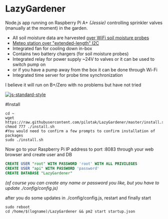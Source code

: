 LazyGardener
==========
Node.js app running on Raspberry Pi A+ _(Jessie)_ controlling sprinkler valves (manually at the moment) in the garden.

* All soil moisture data are harvested [over WiFi soil moisture probes](../../../LazyGardener-probes)
* [Meteo station over "extended-length" I2C](../../../LazyGardener-meteo)
* Integrated fan for cooling down in-box
* Contains two battery chargers (for soil moisture probes)
* Integrated relay for power supply ~24V to valves or it can be used to switch pump on
* or if you have a pump away from the box it can be done through Wi-Fi
* Integrated time server for probe time synchronization

I believe it will run on B+/Zero with no problems but have not tried

[![js-standard-style](https://cdn.rawgit.com/feross/standard/master/badge.svg)](https://github.com/feross/standard)

#Install
```Shell
cd ~
wget https://raw.githubusercontent.com/pilotak/LazyGardener/master/install.sh
chmod 777 ./install.sh
#You would need to confirm a few prompts to confirm installation of packages
sudo ./install.sh 
```
Now go to your Raspberry Pi IP address to port :8083 through your web browser and create user and DB
```SQL
CREATE USER "root" WITH PASSWORD 'root' WITH ALL PRIVILEGES
CREATE USER "api" WITH PASSWORD 'password'
CREATE DATABASE "LazyGardener"
```
_(of course you can create any name or password you like, but you have to update ./config/config.js)_

after you do some updates in ./config/config.js, restart and finally start
```Shell
sudo reboot
cd /home/$(logname)/LazyGardener && pm2 start startup.json
```
